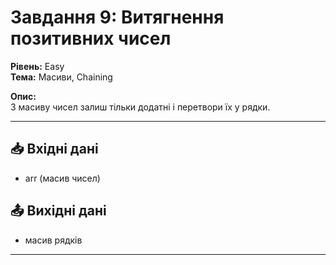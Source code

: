 # Завдання 9: Витягнення позитивних чисел
**Рівень:** Easy  
**Тема:** Масиви, Chaining  

**Опис:**  
З масиву чисел залиш тільки додатні і перетвори їх у рядки.  

---
## 📥 Вхідні дані
- arr (масив чисел)

## 📤 Вихідні дані
- масив рядків

---
